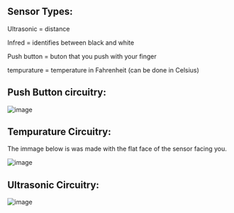 
## Sensor Types:

Ultrasonic = distance

Infred = identifies between black and white

Push button = buton that you push with your finger

tempurature = temperature in Fahrenheit (can be done in Celsius)



## Push Button circuitry:

![image](https://user-images.githubusercontent.com/120524043/230997638-c1651f50-997c-4761-ac23-1586b8a1d3a9.png)

## Tempurature Circuitry:

The immage below is was made with the flat face of the sensor facing you.

![image](https://user-images.githubusercontent.com/120524043/231288956-90c67553-f2b2-4c41-82ea-772183347419.png)

## Ultrasonic Circuitry:

![image](https://user-images.githubusercontent.com/120524043/235040956-bbf6cfdd-f33f-45ce-aefd-5ebdc5d0cd28.png)

